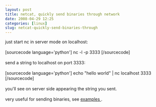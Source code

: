 ```yaml
---
layout: post
title: netcat, quickly send binaries through network
date: 2008-04-29 12:25
categories: [linux]
slug: netcat-quickly-send-binaries-through
---
```


<p>
 just start nc in server mode on localhost:
 <br/>
 <br/>
 [sourcecode language='python'] nc -l -p 3333 [/sourcecode]
 <br/>
 <br/>
 send a string to localhost on port 3333:
 <br/>
 <br/>
 [sourcecode language='python'] echo "hello world" | nc localhost 3333 [/sourcecode]
 <br/>
 <br/>
 you'll see on server side appearing the string you sent.
 <br/>
 <br/>
 very useful for sending binaries, see
 <a href="http://www.g-loaded.eu/2006/11/06/netcat-a-couple-of-useful-examples/">
  examples
 </a>
 .
</p>
